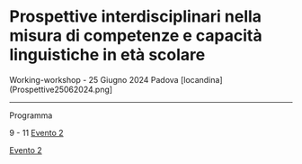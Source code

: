# Prospettive interdisciplinari nella misura di competenze e capacità linguistiche in età scolare

Working-workshop - 25 Giugno 2024 
Padova
[locandina](Prospettive25062024.png]

--------

Programma

9 - 11 [Evento 2](paradigmi-tecnologie-risorse.md)

[Evento 2](paradigmi-tecnologie-risorse.md)
